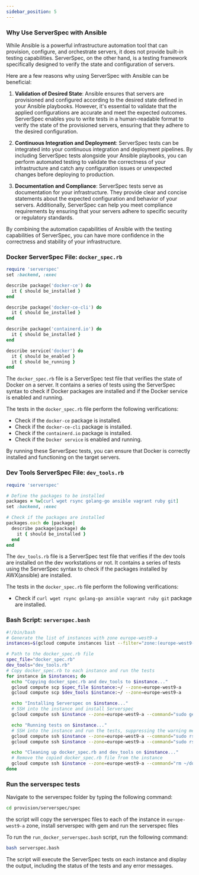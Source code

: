 ```yaml
---
sidebar_position: 5
---
```


### Why Use ServerSpec with Ansible

While Ansible is a powerful infrastructure automation tool that can provision, configure, and orchestrate servers, it does not provide built-in testing capabilities. ServerSpec, on the other hand, is a testing framework specifically designed to verify the state and configuration of servers.

Here are a few reasons why using ServerSpec with Ansible can be beneficial:

1. **Validation of Desired State**: Ansible ensures that servers are provisioned and configured according to the desired state defined in your Ansible playbooks. However, it's essential to validate that the applied configurations are accurate and meet the expected outcomes. ServerSpec enables you to write tests in a human-readable format to verify the state of the provisioned servers, ensuring that they adhere to the desired configuration.

2. **Continuous Integration and Deployment**: ServerSpec tests can be integrated into your continuous integration and deployment pipelines. By including ServerSpec tests alongside your Ansible playbooks, you can perform automated testing to validate the correctness of your infrastructure and catch any configuration issues or unexpected changes before deploying to production.

3. **Documentation and Compliance**: ServerSpec tests serve as documentation for your infrastructure. They provide clear and concise statements about the expected configuration and behavior of your servers. Additionally, ServerSpec can help you meet compliance requirements by ensuring that your servers adhere to specific security or regulatory standards.

By combining the automation capabilities of Ansible with the testing capabilities of ServerSpec, you can have more confidence in the correctness and stability of your infrastructure.

### Docker ServerSpec File: `docker_spec.rb`

```ruby
require 'serverspec'
set :backend, :exec

describe package('docker-ce') do
  it { should be_installed }
end

describe package('docker-ce-cli') do
  it { should be_installed }
end

describe package('containerd.io') do
  it { should be_installed }
end

describe service('docker') do
  it { should be_enabled }
  it { should be_running }
end
```

The `docker_spec.rb` file is a ServerSpec test file that verifies the state of Docker on a server. It contains a series of tests using the ServerSpec syntax to check if Docker packages are installed and if the Docker service is enabled and running.

The tests in the `docker_spec.rb` file perform the following verifications:
- Check if the `docker-ce` package is installed.
- Check if the `docker-ce-cli` package is installed.
- Check if the `containerd.io` package is installed.
- Check if the `Docker service` is enabled and running.

By running these ServerSpec tests, you can ensure that Docker is correctly installed and functioning on the target servers.
### Dev Tools ServerSpec File: `dev_tools.rb`

```ruby
require 'serverspec'

# Define the packages to be installed
packages = %w[curl wget rsync golang-go ansible vagrant ruby git]
set :backend, :exec

# Check if the packages are installed
packages.each do |package|
  describe package(package) do
    it { should be_installed }
  end
end
```
The `dev_tools.rb` file is a ServerSpec test file that verifies if the dev tools are installed on the dev workstations or not. It contains a series of tests using the ServerSpec syntax to check if the packages installed by AWX(ansible) are installed.

The tests in the `docker_spec.rb` file perform the following verifications:

- Check if `curl wget rsync golang-go ansible vagrant ruby git` package are installed.

### Bash Script: `serverspec.bash`

```bash
#!/bin/bash
# Generate the list of instances with zone europe-west9-a
instances=$(gcloud compute instances list --filter="zone:(europe-west9-a)" --format="value(name)")

# Path to the docker_spec.rb file
spec_file="docker_spec.rb"
dev_tools="dev_tools.rb"
# Copy docker_spec.rb to each instance and run the tests
for instance in $instances; do
  echo "Copying docker_spec.rb and dev_tools to $instance..."
  gcloud compute scp $spec_file $instance:~/ --zone=europe-west9-a
  gcloud compute scp $dev_tools $instance:~/ --zone=europe-west9-a

  echo "Installing Serverspec on $instance..."
  # SSH into the instance and install Serverspec
  gcloud compute ssh $instance --zone=europe-west9-a --command="sudo gem install serverspec >/dev/null && sudo gem install serverspec | tail -n 2"

  echo "Running tests on $instance..."
  # SSH into the instance and run the tests, suppressing the warning message
  gcloud compute ssh $instance --zone=europe-west9-a --command="sudo rspec ~/docker_spec.rb --format documentation"
  gcloud compute ssh $instance --zone=europe-west9-a --command="sudo rspec ~/dev_tools.rb   --format documentation"

  echo "Cleaning up docker_spec.rb and dev_tools on $instance..."
  # Remove the copied docker_spec.rb file from the instance
  gcloud compute ssh $instance --zone=europe-west9-a --command="rm ~/docker_spec.rb ~/dev_tools.rb"
done

```

### Run the serverspec tests

Navigate to the serverspec folder by typing the following command:
```bash
cd provision/serverspec/spec
```

the script will copy the serverspec files to each of the instance in `europe-west9-a` zone, install serverspec with gem and run the serverspec files

To run the `run_docker_serverspec.bash` script, run the following command:

```bash
bash serverspec.bash
```

The script will execute the ServerSpec tests on each instance and display the output, including the status of the tests and any error messages.
